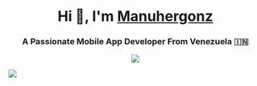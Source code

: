 
<h1 align="center">Hi 👋, I'm <a href="https://100rabhcsmc.github.io/Me.io/" target="blank"> 
Manuhergonz</a></h1>
<h3 align="center">A Passionate Mobile App Developer From Venezuela &#127470;&#127475</h3>





<p align="center">
  <a href="https://skillicons.dev">
    <img src="https://skillicons.dev/icons?i=git,html,css,discord,java,idea" />
  </a>
</p>



<img src=https://upload.wikimedia.org/wikipedia/commons/1/1e/SITIO-EN-CONSTRUCCION.jpg  />
